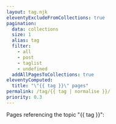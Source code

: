 ```yaml
---
layout: tag.njk
eleventyExcludeFromCollections: true
pagination:
  data: collections
  size: 1
  alias: tag
  filter:
    - all
    - post
    - taglist
    - undefined
  addAllPagesToCollections: true
eleventyComputed:
  title: "\"{{ tag }}\" pages"
permalink: /tag/{{ tag | normalise }}/
priority: 0.3
---
```


Pages referencing the topic "{{ tag }}":
